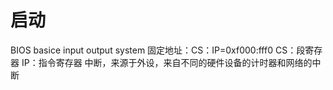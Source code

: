 # 启动
BIOS basice input output system
固定地址：CS：IP=0xf000:fff0 CS：段寄存器 IP：指令寄存器
中断，来源于外设，来自不同的硬件设备的计时器和网络的中断